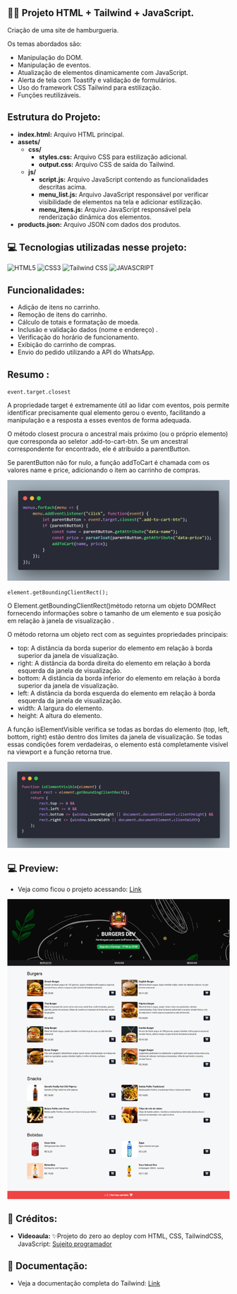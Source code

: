 ## 🏋️‍♂️ Projeto HTML + Tailwind + JavaScript.

Criação de uma site de hamburgueria.  <br>

Os temas abordados são:<br>
- Manipulação do DOM.
- Manipulação de eventos.
- Atualização de elementos dinamicamente com JavaScript. 
- Alerta de tela com Toastify e validação de formulários.
- Uso do framework CSS Tailwind para estilização.
- Funções reutilizáveis.<br>

## Estrutura do Projeto:

- **index.html:** Arquivo HTML principal.
- **assets/**
  - **css/**
    - **styles.css:** Arquivo CSS para estilização adicional.
    - **output.css:** Arquivo CSS de saída do Tailwind.
  - **js/**
    - **script.js:** Arquivo JavaScript contendo as funcionalidades descritas acima.
    - **menu_list.js:** Arquivo JavaScript responsável por verificar visibilidade de elementos na tela e adicionar estilização.
    - **menu_itens.js:** Arquivo JavaScript responsável pela renderização dinâmica dos elementos.
- **products.json:** Arquivo JSON com dados dos produtos.

## 💻 Tecnologias utilizadas nesse projeto:

<div style="display: inline_block">
  <img alt="HTML5" src="https://img.shields.io/badge/HTML5-E34F26?style=for-the-badge&logo=html5&logoColor=white">
  <img alt="CSS3" src="https://img.shields.io/badge/CSS3-1572B6?style=for-the-badge&logo=css3&logoColor=white">
  <img alt="Tailwind CSS" src="https://img.shields.io/badge/Tailwind_CSS-38B2AC?style=for-the-badge&logo=tailwind-css&logoColor=white">
  <img alt="JAVASCRIPT" src="https://img.shields.io/badge/JavaScript-323330?style=for-the-badge&logo=javascript&logoColor=F7DF1E">
</div>

## Funcionalidades:

- Adição de itens no carrinho.
- Remoção de itens do carrinho.
- Cálculo de totais e formatação de moeda.
- Inclusão e validação dados (nome e endereço) .
- Verificação do horário de funcionamento.
- Exibição do carrinho de compras.
- Envio do pedido utilizando a API do WhatsApp.

## Resumo :

`event.target.closest`

A propriedade target é extremamente útil ao lidar com eventos, pois permite identificar precisamente qual elemento gerou o evento, facilitando a manipulação e a resposta a esses eventos de forma adequada.

O método closest procura o ancestral mais próximo (ou o próprio elemento) que corresponda ao seletor .add-to-cart-btn. Se um ancestral correspondente for encontrado, ele é atribuído a parentButton.

Se parentButton não for nulo, a função addToCart é chamada com os valores name e price, adicionando o item ao carrinho de compras.

![code](assets/img/code.png)

`element.getBoundingClientRect();`

O Element.getBoundingClientRect()método retorna um objeto DOMRect fornecendo informações sobre o tamanho de um elemento e sua posição em relação à janela de visualização .

O método retorna um objeto rect com as seguintes propriedades principais:

- top: A distância da borda superior do elemento em relação à borda superior da janela de visualização.
- right: A distância da borda direita do elemento em relação à borda esquerda da janela de visualização.
- bottom: A distância da borda inferior do elemento em relação à borda superior da janela de visualização.
- left: A distância da borda esquerda do elemento em relação à borda esquerda da janela de visualização.
- width: A largura do elemento.
- height: A altura do elemento.

A função isElementVisible verifica se todas as bordas do elemento (top, left, bottom, right) estão dentro dos limites da janela de visualização. Se todas essas condições forem verdadeiras, o elemento está completamente visível na viewport e a função retorna true.

![code](assets/img/code2.png)

## 💻 Preview:
- Veja como ficou o projeto acessando: [Link](https://javascript-hamburgueria.vercel.app/)
  
![Imagem do Projeto](assets/img/tela.png)

## 📌 Créditos:
- **Videoaula:** ✨Projeto do zero ao deploy com HTML, CSS, TailwindCSS, JavaScript:
  [Sujeito programador](https://www.youtube.com/@Sujeitoprogramador)

## 📄 Documentação:
- Veja a documentação completa do Tailwind: [Link](https://tailwindcss.com/docs/installation)
